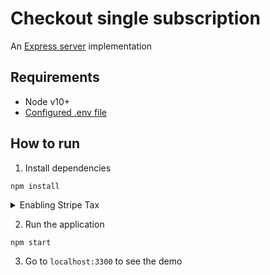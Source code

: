 # Checkout single subscription
An [Express server](http://expressjs.com) implementation

## Requirements
* Node v10+
* [Configured .env file](../README.md)

## How to run

1. Install dependencies

```
npm install
```

<details>
<summary>Enabling Stripe Tax</summary>

   In the [`server.js`](./server.js) file you will find the following code commented out
   ```js
   // automatic_tax: { enabled: true }
   ```

   Uncomment this line of code and the sales tax will be automatically calculated during the checkout.

   Make sure you previously went through the set up of Stripe Tax: [Set up Stripe Tax](https://stripe.com/docs/tax/set-up) and you have your products and prices updated with tax behavior and optionally tax codes: [Docs - Update your Products and Prices](https://stripe.com/docs/tax/checkout#product-and-price-setup)
</details>

2. Run the application

```
npm start
```

3. Go to `localhost:3300` to see the demo